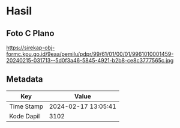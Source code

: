 # Hasil

## Foto C Plano

https://sirekap-obj-formc.kpu.go.id/9eaa/pemilu/pdpr/99/61/01/00/01/9961010001459-20240215-031713--5d0f3a46-5845-4921-b2b8-ce8c3777565c.jpg


## Metadata

| Key        | Value               |
| ---------- | ------------------- |
| Time Stamp | 2024-02-17 13:05:41 |
| Kode Dapil | 3102                |



